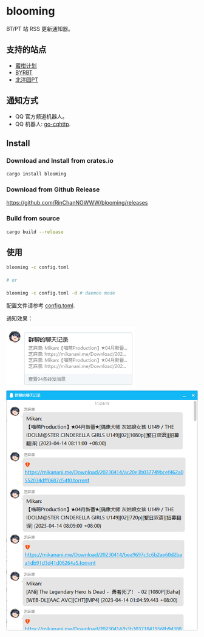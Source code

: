 # blooming

BT/PT 站 RSS 更新通知器。

## 支持的站点

- [蜜柑计划](https://mikanani.me/)
- [BYRBT](https://byr.pt/)
- [北洋园PT](https://tjupt.org/)

## 通知方式

- QQ 官方频道机器人。
- QQ 机器人: [go-cqhttp](https://github.com/Mrs4s/go-cqhttp).

## Install

### Download and Install from crates.io

```bash
cargo install blooming
```

### Download from Github Release

https://github.com/RinChanNOWWW/blooming/releases

### Build from source

```bash
cargo build --release
```

## 使用

```bash
blooming -c config.toml

# or

blooming -c config.toml -d # daemon mode
```

配置文件请参考 [config.toml](examples/config.toml).

通知效果：

![1](./docs/pic1.png)
![2](./docs/pic2.png)